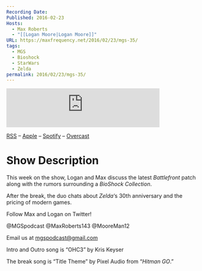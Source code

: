 ```yaml
---
Recording Date: 
Published: 2016-02-23
Hosts:
  - Max Roberts
  - "[[Logan Moore|Logan Moore]]"
URL: https://maxfrequency.net/2016/02/23/mgs-35/
tags:
  - MGS
  - Bioshock
  - StarWars
  - Zelda
permalink: 2016/02/23/mgs-35/
---
```

<iframe src="https://podcasters.spotify.com/pod/show/millennialgamingspeak/embed/episodes/Episode-35-The-Patch-is-Strong-with-this-One-e1adhq9/a-a6ts40o" height="102px" width="400px" frameborder="0" scrolling="no"></iframe>

[RSS](https://anchor.fm/s/74aa3858/podcast/rss) – [Apple](https://podcasts.apple.com/us/podcast/episode-3-gdc-wrap-up/id1000915981?i=1000542222515) – [Spotify](https://open.spotify.com/episode/7wePXT4Bt22LWifVLx3n8y) – [Overcast](https://overcast.fm/+EtIgeWxEU)
# Show Description

This week on the show, Logan and Max discuss the latest *Battlefront* patch along with the rumors surrounding a *BioShock Collection*.

After the break, the duo chats about *Zelda*‘s 30th anniversary and the pricing of modern games.

Follow Max and Logan on Twitter!

@MGSpodcast
@MaxRoberts143
@MooreMan12

Email us at mgspodcast@gmail.com

Intro and Outro song is “OHC3” by Kris Keyser

The break song is “Title Theme” by Pixel Audio from “*Hitman GO*.”